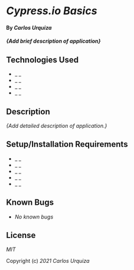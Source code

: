 # _Cypress.io Basics_

#### By _**Carlos Urquiza**_

#### _{Add brief description of application}_

## Technologies Used

* _ _
* _ _
* _ _
* _ _

## Description

_{Add detailed description of application.}_

## Setup/Installation Requirements

* _ _
* _ _
* _ _
* _ _
* _ _

## Known Bugs

* _No known bugs_

## License

_MIT_

Copyright (c) _2021_ _Carlos Urquiza_